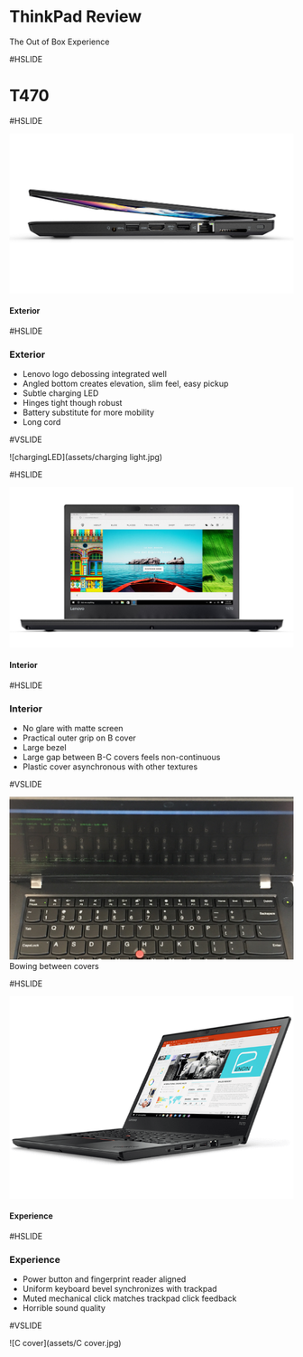 
# ThinkPad Review

The Out of Box Experience

#HSLIDE

# T470



#HSLIDE

![Acover](assets/opening.jpg)

#### Exterior




#HSLIDE

### Exterior
- Lenovo logo debossing integrated well
- Angled bottom creates elevation, slim feel, easy pickup
- Subtle charging LED
- Hinges tight though robust
- Battery substitute for more mobility
- Long cord 

#VSLIDE

![chargingLED](assets/charging light.jpg)





#HSLIDE

![interior](assets/interior.jpg)
#### Interior




#HSLIDE

### Interior
- No glare with matte screen
- Practical outer grip on B cover
- Large bezel
- Large gap between B-C covers feels non-continuous
- Plastic cover asynchronous with other textures
 
#VSLIDE

![image of bowing](assets/IMG_2503.JPG)
Bowing between covers



   
#HSLIDE

![experience](assets/experience.png)
#### Experience





#HSLIDE

### Experience
- Power button and fingerprint reader aligned
- Uniform keyboard bevel synchronizes with trackpad
- Muted mechanical click matches trackpad click feedback
- Horrible sound quality

#VSLIDE

![C cover](assets/C cover.jpg)



